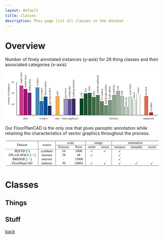 ```yaml
---
layout: default
title: Classes
description: This page list all classes in the dataset
---
```


# Overview

Number of finely annotated instances (y-axis) for 28 thing classes and their associated categories (x-axis)

<img src="./images/catalogue.svg" width="800" />

Our FloorPlanCAD is the only one that gives panoptic annotation while retaining the characteristics of vector graphics throughout the process.

![](./images/table1.png)


# Classes

## Things

## Stuff


[back](./)

